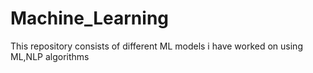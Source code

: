 # Machine_Learning
This repository consists of different ML models i have worked on using ML,NLP algorithms

